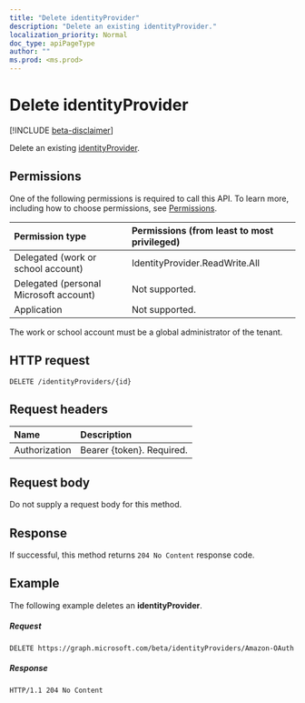 ```yaml
---
title: "Delete identityProvider"
description: "Delete an existing identityProvider."
localization_priority: Normal
doc_type: apiPageType
author: ""
ms.prod: <ms.prod>
---
```


# Delete identityProvider

[!INCLUDE [beta-disclaimer](../../includes/beta-disclaimer.md)]

Delete an existing [identityProvider](../resources/identityprovider.md).

## Permissions

One of the following permissions is required to call this API. To learn more, including how to choose permissions, see [Permissions](/graph/permissions-reference).

|Permission type      | Permissions (from least to most privileged)              |
|:--------------------|:---------------------------------------------------------|
|Delegated (work or school account)|IdentityProvider.ReadWrite.All|
|Delegated (personal Microsoft account)| Not supported.|
|Application|Not supported.|

The work or school account must be a global administrator of the tenant.

## HTTP request

<!-- { "blockType": "ignored" } -->
```http
DELETE /identityProviders/{id}
```

## Request headers

|Name|Description|
|:---------------|:----------|
|Authorization|Bearer {token}. Required.|

## Request body

Do not supply a request body for this method.

## Response

If successful, this method returns `204 No Content` response code.

## Example

The following example deletes an **identityProvider**.

##### Request

<!-- {
  "blockType": "request",
  "name": "delete_identityprovider"
}-->
```http
DELETE https://graph.microsoft.com/beta/identityProviders/Amazon-OAuth
```

##### Response

<!-- {
  "blockType": "response",
  "truncated": true
} -->
```http
HTTP/1.1 204 No Content
```

<!-- uuid: 8fcb5dbc-d5aa-4681-8e31-b001d5168d79
2015-10-25 14:57:30 UTC -->
<!--
{
  "type": "#page.annotation",
  "description": "Delete identityProvider",
  "keywords": "",
  "section": "documentation",
  "tocPath": "",
  "suppressions": []
}
-->
